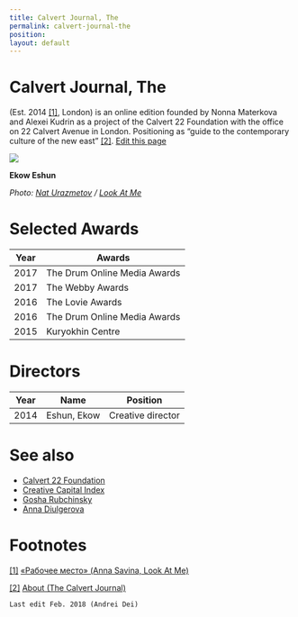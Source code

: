 ```yaml
---
title: Calvert Journal, The
permalink: calvert-journal-the
position:
layout: default
---
```


# Calvert Journal, The

(Est. 2014 <span id="a1">[\[1\]](#f1)</span>, London) is an online edition founded by Nonna Materkova and Alexei Kudrin as a project of the Calvert 22 Foundation with the office on 22 Calvert Avenue in London. Positioning as “guide to the contemporary culture of the new east” <span id="a1">[\[2\]](#f2)</span>. [Edit this page](http://prose.io/#indexmod/encyclopedia/edit/master/calvert-journal-the.md)

![](http://lamcdn.net/lookatme.ru/post_image-image/MRjh7KK-5OGlrnyiTSpr9g-wide.jpg)

**Ekow Eshun**

*Photo: [Nat Urazmetov](urazmetov-nat) / [Look At Me](http://www.lookatme.ru/mag/archive/experience-other/190361-calvert-journal)*

# Selected Awards

|Year|Awards|
|----|---------|
|2017|The Drum Online Media Awards|
|2017|The Webby Awards|
|2016|The Lovie Awards|
|2016|The Drum Online Media Awards|
|2015|Kuryokhin Centre|

# Directors

|Year|Name|Position|
|----|----|---|
|2014|Eshun, Ekow|Creative director|

# See also

- [Calvert 22 Foundation](calvert-22-foundation)
- [Creative Capital Index](creative-capital-index)
- [Gosha Rubchinsky](gosha-rubchinsky)
- [Anna Diulgerova](diulgerova-anna)

# Footnotes


[[1]](#a1) <span id="f1"></span> [«Рабочее место» (Anna Savina, Look At Me)](http://www.calvertjournal.com/about)

[[2]](#a1) <span id="f2"></span> [About (The Calvert Journal)](http://www.calvertjournal.com/about)



`Last edit Feb. 2018 (Andrei Dei)`
